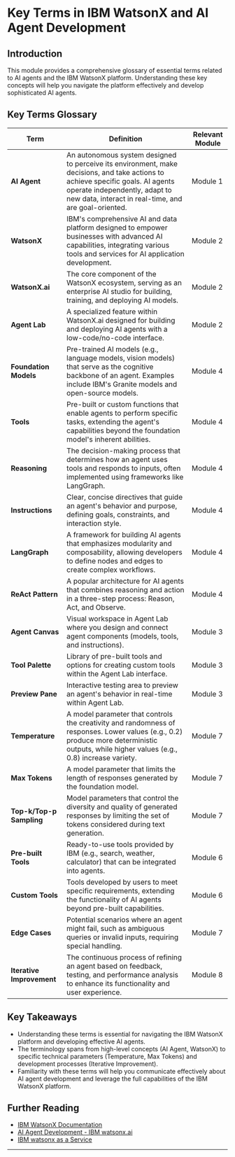 # Key Terms in IBM WatsonX and AI Agent Development

## Introduction

This module provides a comprehensive glossary of essential terms related to AI agents and the IBM WatsonX platform. Understanding these key concepts will help you navigate the platform effectively and develop sophisticated AI agents.

## Key Terms Glossary

| Term | Definition | Relevant Module |
|------|------------|-----------------|
| **AI Agent** | An autonomous system designed to perceive its environment, make decisions, and take actions to achieve specific goals. AI agents operate independently, adapt to new data, interact in real-time, and are goal-oriented. | Module 1 |
| **WatsonX** | IBM's comprehensive AI and data platform designed to empower businesses with advanced AI capabilities, integrating various tools and services for AI application development. | Module 2 |
| **WatsonX.ai** | The core component of the WatsonX ecosystem, serving as an enterprise AI studio for building, training, and deploying AI models. | Module 2 |
| **Agent Lab** | A specialized feature within WatsonX.ai designed for building and deploying AI agents with a low-code/no-code interface. | Module 2 |
| **Foundation Models** | Pre-trained AI models (e.g., language models, vision models) that serve as the cognitive backbone of an agent. Examples include IBM's Granite models and open-source models. | Module 4 |
| **Tools** | Pre-built or custom functions that enable agents to perform specific tasks, extending the agent's capabilities beyond the foundation model's inherent abilities. | Module 4 |
| **Reasoning** | The decision-making process that determines how an agent uses tools and responds to inputs, often implemented using frameworks like LangGraph. | Module 4 |
| **Instructions** | Clear, concise directives that guide an agent's behavior and purpose, defining goals, constraints, and interaction style. | Module 4 |
| **LangGraph** | A framework for building AI agents that emphasizes modularity and composability, allowing developers to define nodes and edges to create complex workflows. | Module 4 |
| **ReAct Pattern** | A popular architecture for AI agents that combines reasoning and action in a three-step process: Reason, Act, and Observe. | Module 4 |
| **Agent Canvas** | Visual workspace in Agent Lab where you design and connect agent components (models, tools, and instructions). | Module 3 |
| **Tool Palette** | Library of pre-built tools and options for creating custom tools within the Agent Lab interface. | Module 3 |
| **Preview Pane** | Interactive testing area to preview an agent's behavior in real-time within Agent Lab. | Module 3 |
| **Temperature** | A model parameter that controls the creativity and randomness of responses. Lower values (e.g., 0.2) produce more deterministic outputs, while higher values (e.g., 0.8) increase variety. | Module 7 |
| **Max Tokens** | A model parameter that limits the length of responses generated by the foundation model. | Module 7 |
| **Top-k/Top-p Sampling** | Model parameters that control the diversity and quality of generated responses by limiting the set of tokens considered during text generation. | Module 7 |
| **Pre-built Tools** | Ready-to-use tools provided by IBM (e.g., search, weather, calculator) that can be integrated into agents. | Module 6 |
| **Custom Tools** | Tools developed by users to meet specific requirements, extending the functionality of AI agents beyond pre-built capabilities. | Module 6 |
| **Edge Cases** | Potential scenarios where an agent might fail, such as ambiguous queries or invalid inputs, requiring special handling. | Module 7 |
| **Iterative Improvement** | The continuous process of refining an agent based on feedback, testing, and performance analysis to enhance its functionality and user experience. | Module 8 |

## Key Takeaways

- Understanding these terms is essential for navigating the IBM WatsonX platform and developing effective AI agents.
- The terminology spans from high-level concepts (AI Agent, WatsonX) to specific technical parameters (Temperature, Max Tokens) and development processes (Iterative Improvement).
- Familiarity with these terms will help you communicate effectively about AI agent development and leverage the full capabilities of the IBM WatsonX platform.

## Further Reading

- [IBM WatsonX Documentation](https://www.ibm.com/docs/en/watsonx)
- [AI Agent Development - IBM watsonx.ai](https://www.ibm.com/products/watsonx-ai/ai-agent-development)
- [IBM watsonx as a Service](https://www.ibm.com/docs/en/watsonx/saas?topic=solutions-agent-lab-beta)

---

